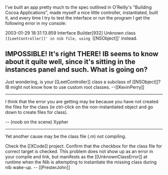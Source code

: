 

I've built an app pretty much to the spec outlined in O'Reilly's "Building Cocoa Applications", made myself a nice little controller, instantiated, built it, and every time I try to test the interface or run the program I get the following error in my console:

2003-01-29 18:31:13.859 Interface Builder[932] Unknown class `[[LeetController]]' in nib file, using `[[NSObject]]' instead.

IMPOSSIBLE!  It's right THERE!  IB seems to know about it quite well, since it's sitting in the instances panel and such.  What is going on?
----
Just wondering, is your [[LeetController]] class a subclass of [[NSObject]]? IB might not know how to use custom root classes. --[[KevinPerry]]

----
I think that the error you are getting may be because you have not created the files for the class (ie ctrl-click on the non-instantiated object and go down to create files for class).

-- (noob on the scene)
             Xypher

----
Yet another cause may be the class file (.m) not compiling.

Check the [[XCode]] project. Confirm that the checkbox for the class file for correct target is checked.  This  problem does not show up as an error in your compile and link, but manifests as the [[UnknownClassError]] at runtime when the Nib is attempting to instantiate the missing class during nib wake-up.  --  [[PresterJohn]]